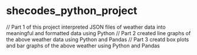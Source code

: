 # shecodes_python_project
// Part 1 of this project interpreted JSON files of weather data into meaningful and formatted data using Python
// Part 2 created line graphs of the above weather data using Python and Pandas
// Part 3 creatd box plots and bar graphs of the above weather using Python and Pandas
